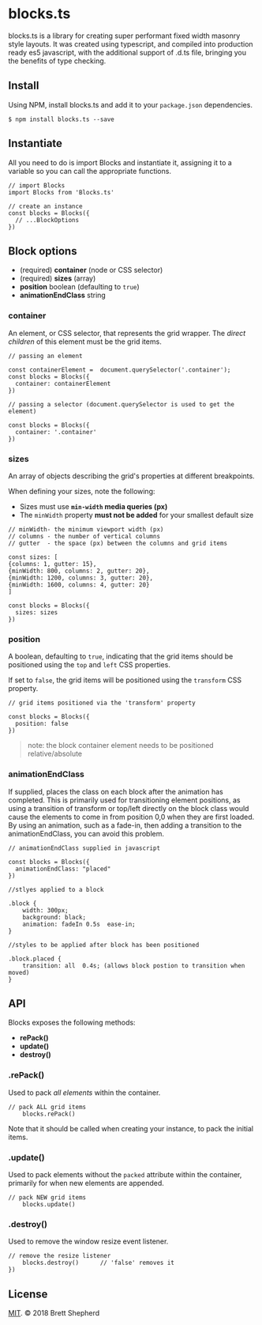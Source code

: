 
# blocks.ts

blocks.ts is a library for creating super performant fixed width masonry style layouts.
It was created using typescript, and compiled into production ready es5 javascript, with the additional support of .d.ts file, bringing you the benefits of type checking.

## Install

Using NPM, install blocks.ts and add it to your `package.json` dependencies.

```
$ npm install blocks.ts --save
```

## Instantiate

All you need to do is import Blocks and instantiate it, assigning it to a variable so you can call the appropriate functions.

```
// import Blocks
import Blocks from 'Blocks.ts'

// create an instance
const blocks = Blocks({
  // ...BlockOptions
})
```

## Block options

* (required) **container** (node or CSS selector)
* (required) **sizes** (array)
* **position** boolean (defaulting to `true`)
* **animationEndClass** string

### container

An element, or CSS selector, that represents the grid wrapper. The _direct children_ of this element must be the grid items.

```
// passing an element

const containerElement =  document.querySelector('.container');
const blocks = Blocks({
  container: containerElement
})

// passing a selector (document.querySelector is used to get the element)

const blocks = Blocks({
  container: '.container'
})
```

### sizes

An array of objects describing the grid's properties at different breakpoints.

When defining your sizes, note the following:

* Sizes must use **`min-width` media queries (px)**
* The `minWidth` property **must not be added** for your smallest default size

```
// minWidth- the minimum viewport width (px)
// columns - the number of vertical columns
// gutter  - the space (px) between the columns and grid items

const sizes: [
{columns: 1, gutter: 15},
{minWidth: 800, columns: 2, gutter: 20},
{minWidth: 1200, columns: 3, gutter: 20},
{minWidth: 1600, columns: 4, gutter: 20}
]

const blocks = Blocks({
  sizes: sizes
})
```

### position

A boolean, defaulting to `true`, indicating that the grid items should be positioned using the `top` and `left` CSS properties.

If set to `false`, the grid items will be positioned using the `transform` CSS property.

```
// grid items positioned via the 'transform' property

const blocks = Blocks({
  position: false
})
```

> note: the block container element needs to be positioned relative/absolute

### animationEndClass

If supplied, places the class on each block after the animation has completed. This is primarily used for transitioning element positions, as using a transition of transform or top/left directly on the block class would cause the elements to come in from position 0,0 when they are first loaded. By using an animation, such as a fade-in, then adding a transition to the animationEndClass, you can avoid this problem.

```
// animationEndClass supplied in javascript

const blocks = Blocks({
  animationEndClass: "placed"
})

//stlyes applied to a block

.block {
	width: 300px;
	background: black;
	animation: fadeIn 0.5s  ease-in;
}

//styles to be applied after block has been positioned

.block.placed {
	transition: all  0.4s; (allows block postion to transition when moved)
}
```

## API

Blocks exposes the following methods:

* **rePack()**
* **update()**
* **destroy()**

### .rePack()

Used to pack _all elements_ within the container.

```
// pack ALL grid items
	blocks.rePack()
```

Note that it should be called when creating your instance, to pack the initial items.

### .update()

Used to pack elements without the `packed` attribute within the container, primarily for when new elements are appended.

```
// pack NEW grid items
	blocks.update()
```

### .destroy()

Used to remove the window resize event listener.

```
// remove the resize listener
	blocks.destroy()      // 'false' removes it
})
```

## License

[MIT](https://opensource.org/licenses/MIT). © 2018 Brett Shepherd

